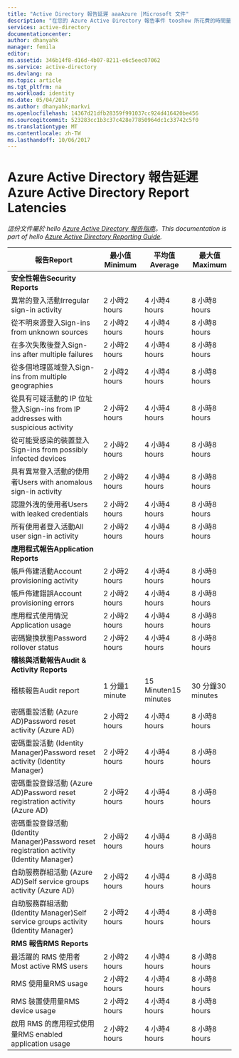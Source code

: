 ```yaml
---
title: "Active Directory 報告延遲 aaaAzure |Microsoft 文件"
description: "在您的 Azure Active Directory 報告事件 tooshow 所花費的時間量"
services: active-directory
documentationcenter: 
author: dhanyahk
manager: femila
editor: 
ms.assetid: 346b14f8-d16d-4b07-8211-e6c5eec07062
ms.service: active-directory
ms.devlang: na
ms.topic: article
ms.tgt_pltfrm: na
ms.workload: identity
ms.date: 05/04/2017
ms.author: dhanyahk;markvi
ms.openlocfilehash: 14367d21dfb28359f991037cc924d416420be456
ms.sourcegitcommit: 523283cc1b3c37c428e77850964dc1c33742c5f0
ms.translationtype: MT
ms.contentlocale: zh-TW
ms.lasthandoff: 10/06/2017
---
```

# <a name="azure-active-directory-report-latencies"></a><span data-ttu-id="5eba5-103">Azure Active Directory 報告延遲</span><span class="sxs-lookup"><span data-stu-id="5eba5-103">Azure Active Directory Report Latencies</span></span>
<span data-ttu-id="5eba5-104">*這份文件屬於 hello [Azure Active Directory 報告指南](active-directory-reporting-guide.md)。*</span><span class="sxs-lookup"><span data-stu-id="5eba5-104">*This documentation is part of hello [Azure Active Directory Reporting Guide](active-directory-reporting-guide.md).*</span></span>

| <span data-ttu-id="5eba5-105">報告</span><span class="sxs-lookup"><span data-stu-id="5eba5-105">Report</span></span> | <span data-ttu-id="5eba5-106">最小值</span><span class="sxs-lookup"><span data-stu-id="5eba5-106">Minimum</span></span> | <span data-ttu-id="5eba5-107">平均值</span><span class="sxs-lookup"><span data-stu-id="5eba5-107">Average</span></span> | <span data-ttu-id="5eba5-108">最大值</span><span class="sxs-lookup"><span data-stu-id="5eba5-108">Maximum</span></span> |
| --- | --- | --- | --- |
| <span data-ttu-id="5eba5-109">**安全性報告**</span><span class="sxs-lookup"><span data-stu-id="5eba5-109">**Security Reports**</span></span> | | | |
| <span data-ttu-id="5eba5-110">異常的登入活動</span><span class="sxs-lookup"><span data-stu-id="5eba5-110">Irregular sign-in activity</span></span> |<span data-ttu-id="5eba5-111">2 小時</span><span class="sxs-lookup"><span data-stu-id="5eba5-111">2 hours</span></span> |<span data-ttu-id="5eba5-112">4 小時</span><span class="sxs-lookup"><span data-stu-id="5eba5-112">4 hours</span></span> |<span data-ttu-id="5eba5-113">8 小時</span><span class="sxs-lookup"><span data-stu-id="5eba5-113">8 hours</span></span> |
| <span data-ttu-id="5eba5-114">從不明來源登入</span><span class="sxs-lookup"><span data-stu-id="5eba5-114">Sign-ins from unknown sources</span></span> |<span data-ttu-id="5eba5-115">2 小時</span><span class="sxs-lookup"><span data-stu-id="5eba5-115">2 hours</span></span> |<span data-ttu-id="5eba5-116">4 小時</span><span class="sxs-lookup"><span data-stu-id="5eba5-116">4 hours</span></span> |<span data-ttu-id="5eba5-117">8 小時</span><span class="sxs-lookup"><span data-stu-id="5eba5-117">8 hours</span></span> |
| <span data-ttu-id="5eba5-118">在多次失敗後登入</span><span class="sxs-lookup"><span data-stu-id="5eba5-118">Sign-ins after multiple failures</span></span> |<span data-ttu-id="5eba5-119">2 小時</span><span class="sxs-lookup"><span data-stu-id="5eba5-119">2 hours</span></span> |<span data-ttu-id="5eba5-120">4 小時</span><span class="sxs-lookup"><span data-stu-id="5eba5-120">4 hours</span></span> |<span data-ttu-id="5eba5-121">8 小時</span><span class="sxs-lookup"><span data-stu-id="5eba5-121">8 hours</span></span> |
| <span data-ttu-id="5eba5-122">從多個地理區域登入</span><span class="sxs-lookup"><span data-stu-id="5eba5-122">Sign-ins from multiple geographies</span></span> |<span data-ttu-id="5eba5-123">2 小時</span><span class="sxs-lookup"><span data-stu-id="5eba5-123">2 hours</span></span> |<span data-ttu-id="5eba5-124">4 小時</span><span class="sxs-lookup"><span data-stu-id="5eba5-124">4 hours</span></span> |<span data-ttu-id="5eba5-125">8 小時</span><span class="sxs-lookup"><span data-stu-id="5eba5-125">8 hours</span></span> |
| <span data-ttu-id="5eba5-126">從具有可疑活動的 IP 位址登入</span><span class="sxs-lookup"><span data-stu-id="5eba5-126">Sign-ins from IP addresses with suspicious activity</span></span> |<span data-ttu-id="5eba5-127">2 小時</span><span class="sxs-lookup"><span data-stu-id="5eba5-127">2 hours</span></span> |<span data-ttu-id="5eba5-128">4 小時</span><span class="sxs-lookup"><span data-stu-id="5eba5-128">4 hours</span></span> |<span data-ttu-id="5eba5-129">8 小時</span><span class="sxs-lookup"><span data-stu-id="5eba5-129">8 hours</span></span> |
| <span data-ttu-id="5eba5-130">從可能受感染的裝置登入</span><span class="sxs-lookup"><span data-stu-id="5eba5-130">Sign-ins from possibly infected devices</span></span> |<span data-ttu-id="5eba5-131">2 小時</span><span class="sxs-lookup"><span data-stu-id="5eba5-131">2 hours</span></span> |<span data-ttu-id="5eba5-132">4 小時</span><span class="sxs-lookup"><span data-stu-id="5eba5-132">4 hours</span></span> |<span data-ttu-id="5eba5-133">8 小時</span><span class="sxs-lookup"><span data-stu-id="5eba5-133">8 hours</span></span> |
| <span data-ttu-id="5eba5-134">具有異常登入活動的使用者</span><span class="sxs-lookup"><span data-stu-id="5eba5-134">Users with anomalous sign-in activity</span></span> |<span data-ttu-id="5eba5-135">2 小時</span><span class="sxs-lookup"><span data-stu-id="5eba5-135">2 hours</span></span> |<span data-ttu-id="5eba5-136">4 小時</span><span class="sxs-lookup"><span data-stu-id="5eba5-136">4 hours</span></span> |<span data-ttu-id="5eba5-137">8 小時</span><span class="sxs-lookup"><span data-stu-id="5eba5-137">8 hours</span></span> |
| <span data-ttu-id="5eba5-138">認證外洩的使用者</span><span class="sxs-lookup"><span data-stu-id="5eba5-138">Users with leaked credentials</span></span> |<span data-ttu-id="5eba5-139">2 小時</span><span class="sxs-lookup"><span data-stu-id="5eba5-139">2 hours</span></span> |<span data-ttu-id="5eba5-140">4 小時</span><span class="sxs-lookup"><span data-stu-id="5eba5-140">4 hours</span></span> |<span data-ttu-id="5eba5-141">8 小時</span><span class="sxs-lookup"><span data-stu-id="5eba5-141">8 hours</span></span> |
| <span data-ttu-id="5eba5-142">所有使用者登入活動</span><span class="sxs-lookup"><span data-stu-id="5eba5-142">All user sign-in activity</span></span> |<span data-ttu-id="5eba5-143">2 小時</span><span class="sxs-lookup"><span data-stu-id="5eba5-143">2 hours</span></span> |<span data-ttu-id="5eba5-144">4 小時</span><span class="sxs-lookup"><span data-stu-id="5eba5-144">4 hours</span></span> |<span data-ttu-id="5eba5-145">8 小時</span><span class="sxs-lookup"><span data-stu-id="5eba5-145">8 hours</span></span> |
| <span data-ttu-id="5eba5-146">**應用程式報告**</span><span class="sxs-lookup"><span data-stu-id="5eba5-146">**Application Reports**</span></span> | | | |
| <span data-ttu-id="5eba5-147">帳戶佈建活動</span><span class="sxs-lookup"><span data-stu-id="5eba5-147">Account provisioning activity</span></span> |<span data-ttu-id="5eba5-148">2 小時</span><span class="sxs-lookup"><span data-stu-id="5eba5-148">2 hours</span></span> |<span data-ttu-id="5eba5-149">4 小時</span><span class="sxs-lookup"><span data-stu-id="5eba5-149">4 hours</span></span> |<span data-ttu-id="5eba5-150">8 小時</span><span class="sxs-lookup"><span data-stu-id="5eba5-150">8 hours</span></span> |
| <span data-ttu-id="5eba5-151">帳戶佈建錯誤</span><span class="sxs-lookup"><span data-stu-id="5eba5-151">Account provisioning errors</span></span> |<span data-ttu-id="5eba5-152">2 小時</span><span class="sxs-lookup"><span data-stu-id="5eba5-152">2 hours</span></span> |<span data-ttu-id="5eba5-153">4 小時</span><span class="sxs-lookup"><span data-stu-id="5eba5-153">4 hours</span></span> |<span data-ttu-id="5eba5-154">8 小時</span><span class="sxs-lookup"><span data-stu-id="5eba5-154">8 hours</span></span> |
| <span data-ttu-id="5eba5-155">應用程式使用情況</span><span class="sxs-lookup"><span data-stu-id="5eba5-155">Application usage</span></span> |<span data-ttu-id="5eba5-156">2 小時</span><span class="sxs-lookup"><span data-stu-id="5eba5-156">2 hours</span></span> |<span data-ttu-id="5eba5-157">4 小時</span><span class="sxs-lookup"><span data-stu-id="5eba5-157">4 hours</span></span> |<span data-ttu-id="5eba5-158">8 小時</span><span class="sxs-lookup"><span data-stu-id="5eba5-158">8 hours</span></span> |
| <span data-ttu-id="5eba5-159">密碼變換狀態</span><span class="sxs-lookup"><span data-stu-id="5eba5-159">Password rollover status</span></span> |<span data-ttu-id="5eba5-160">2 小時</span><span class="sxs-lookup"><span data-stu-id="5eba5-160">2 hours</span></span> |<span data-ttu-id="5eba5-161">4 小時</span><span class="sxs-lookup"><span data-stu-id="5eba5-161">4 hours</span></span> |<span data-ttu-id="5eba5-162">8 小時</span><span class="sxs-lookup"><span data-stu-id="5eba5-162">8 hours</span></span> |
| <span data-ttu-id="5eba5-163">**稽核與活動報告**</span><span class="sxs-lookup"><span data-stu-id="5eba5-163">**Audit & Activity Reports**</span></span> | | | |
| <span data-ttu-id="5eba5-164">稽核報告</span><span class="sxs-lookup"><span data-stu-id="5eba5-164">Audit report</span></span> |<span data-ttu-id="5eba5-165">1 分鐘</span><span class="sxs-lookup"><span data-stu-id="5eba5-165">1 minute</span></span> |<span data-ttu-id="5eba5-166">15 Minuten</span><span class="sxs-lookup"><span data-stu-id="5eba5-166">15 minutes</span></span> |<span data-ttu-id="5eba5-167">30 分鐘</span><span class="sxs-lookup"><span data-stu-id="5eba5-167">30 minutes</span></span> |
| <span data-ttu-id="5eba5-168">密碼重設活動 (Azure AD)</span><span class="sxs-lookup"><span data-stu-id="5eba5-168">Password reset activity (Azure AD)</span></span> |<span data-ttu-id="5eba5-169">2 小時</span><span class="sxs-lookup"><span data-stu-id="5eba5-169">2 hours</span></span> |<span data-ttu-id="5eba5-170">4 小時</span><span class="sxs-lookup"><span data-stu-id="5eba5-170">4 hours</span></span> |<span data-ttu-id="5eba5-171">8 小時</span><span class="sxs-lookup"><span data-stu-id="5eba5-171">8 hours</span></span> |
| <span data-ttu-id="5eba5-172">密碼重設活動 (Identity Manager)</span><span class="sxs-lookup"><span data-stu-id="5eba5-172">Password reset activity (Identity Manager)</span></span> |<span data-ttu-id="5eba5-173">2 小時</span><span class="sxs-lookup"><span data-stu-id="5eba5-173">2 hours</span></span> |<span data-ttu-id="5eba5-174">4 小時</span><span class="sxs-lookup"><span data-stu-id="5eba5-174">4 hours</span></span> |<span data-ttu-id="5eba5-175">8 小時</span><span class="sxs-lookup"><span data-stu-id="5eba5-175">8 hours</span></span> |
| <span data-ttu-id="5eba5-176">密碼重設登錄活動 (Azure AD)</span><span class="sxs-lookup"><span data-stu-id="5eba5-176">Password reset registration activity (Azure AD)</span></span> |<span data-ttu-id="5eba5-177">2 小時</span><span class="sxs-lookup"><span data-stu-id="5eba5-177">2 hours</span></span> |<span data-ttu-id="5eba5-178">4 小時</span><span class="sxs-lookup"><span data-stu-id="5eba5-178">4 hours</span></span> |<span data-ttu-id="5eba5-179">8 小時</span><span class="sxs-lookup"><span data-stu-id="5eba5-179">8 hours</span></span> |
| <span data-ttu-id="5eba5-180">密碼重設登錄活動 (Identity Manager)</span><span class="sxs-lookup"><span data-stu-id="5eba5-180">Password reset registration activity (Identity Manager)</span></span> |<span data-ttu-id="5eba5-181">2 小時</span><span class="sxs-lookup"><span data-stu-id="5eba5-181">2 hours</span></span> |<span data-ttu-id="5eba5-182">4 小時</span><span class="sxs-lookup"><span data-stu-id="5eba5-182">4 hours</span></span> |<span data-ttu-id="5eba5-183">8 小時</span><span class="sxs-lookup"><span data-stu-id="5eba5-183">8 hours</span></span> |
| <span data-ttu-id="5eba5-184">自助服務群組活動 (Azure AD)</span><span class="sxs-lookup"><span data-stu-id="5eba5-184">Self service groups activity (Azure AD)</span></span> |<span data-ttu-id="5eba5-185">2 小時</span><span class="sxs-lookup"><span data-stu-id="5eba5-185">2 hours</span></span> |<span data-ttu-id="5eba5-186">4 小時</span><span class="sxs-lookup"><span data-stu-id="5eba5-186">4 hours</span></span> |<span data-ttu-id="5eba5-187">8 小時</span><span class="sxs-lookup"><span data-stu-id="5eba5-187">8 hours</span></span> |
| <span data-ttu-id="5eba5-188">自助服務群組活動 (Identity Manager)</span><span class="sxs-lookup"><span data-stu-id="5eba5-188">Self service groups activity (Identity Manager)</span></span> |<span data-ttu-id="5eba5-189">2 小時</span><span class="sxs-lookup"><span data-stu-id="5eba5-189">2 hours</span></span> |<span data-ttu-id="5eba5-190">4 小時</span><span class="sxs-lookup"><span data-stu-id="5eba5-190">4 hours</span></span> |<span data-ttu-id="5eba5-191">8 小時</span><span class="sxs-lookup"><span data-stu-id="5eba5-191">8 hours</span></span> |
| <span data-ttu-id="5eba5-192">**RMS 報告**</span><span class="sxs-lookup"><span data-stu-id="5eba5-192">**RMS Reports**</span></span> | | | |
| <span data-ttu-id="5eba5-193">最活躍的 RMS 使用者</span><span class="sxs-lookup"><span data-stu-id="5eba5-193">Most active RMS users</span></span> |<span data-ttu-id="5eba5-194">2 小時</span><span class="sxs-lookup"><span data-stu-id="5eba5-194">2 hours</span></span> |<span data-ttu-id="5eba5-195">4 小時</span><span class="sxs-lookup"><span data-stu-id="5eba5-195">4 hours</span></span> |<span data-ttu-id="5eba5-196">8 小時</span><span class="sxs-lookup"><span data-stu-id="5eba5-196">8 hours</span></span> |
| <span data-ttu-id="5eba5-197">RMS 使用量</span><span class="sxs-lookup"><span data-stu-id="5eba5-197">RMS usage</span></span> |<span data-ttu-id="5eba5-198">2 小時</span><span class="sxs-lookup"><span data-stu-id="5eba5-198">2 hours</span></span> |<span data-ttu-id="5eba5-199">4 小時</span><span class="sxs-lookup"><span data-stu-id="5eba5-199">4 hours</span></span> |<span data-ttu-id="5eba5-200">8 小時</span><span class="sxs-lookup"><span data-stu-id="5eba5-200">8 hours</span></span> |
| <span data-ttu-id="5eba5-201">RMS 裝置使用量</span><span class="sxs-lookup"><span data-stu-id="5eba5-201">RMS device usage</span></span> |<span data-ttu-id="5eba5-202">2 小時</span><span class="sxs-lookup"><span data-stu-id="5eba5-202">2 hours</span></span> |<span data-ttu-id="5eba5-203">4 小時</span><span class="sxs-lookup"><span data-stu-id="5eba5-203">4 hours</span></span> |<span data-ttu-id="5eba5-204">8 小時</span><span class="sxs-lookup"><span data-stu-id="5eba5-204">8 hours</span></span> |
| <span data-ttu-id="5eba5-205">啟用 RMS 的應用程式使用量</span><span class="sxs-lookup"><span data-stu-id="5eba5-205">RMS enabled application usage</span></span> |<span data-ttu-id="5eba5-206">2 小時</span><span class="sxs-lookup"><span data-stu-id="5eba5-206">2 hours</span></span> |<span data-ttu-id="5eba5-207">4 小時</span><span class="sxs-lookup"><span data-stu-id="5eba5-207">4 hours</span></span> |<span data-ttu-id="5eba5-208">8 小時</span><span class="sxs-lookup"><span data-stu-id="5eba5-208">8 hours</span></span> |

